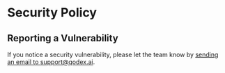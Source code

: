 # Security Policy

## Reporting a Vulnerability

If you notice a security vulnerability, please let the team know by [sending an email to support@qodex.ai](mailto:support@qodex.ai).
